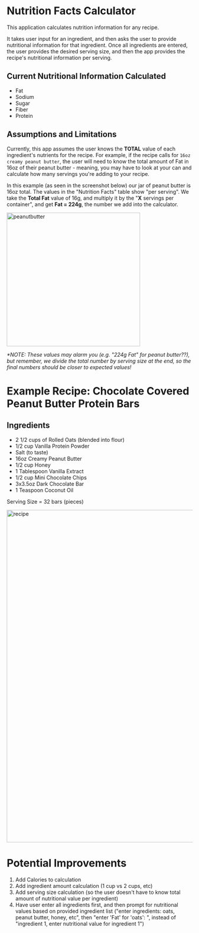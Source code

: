 # Nutrition Facts Calculator
This application calculates nutrition information for any recipe. 

It takes user input for an ingredient, and then asks the user to provide nutritional information for that ingredient. Once all ingredients are entered, the user provides the desired serving size, and then the app provides the recipe's nutritional information per serving.

## Current Nutritional Information Calculated
- Fat
- Sodium
- Sugar
- Fiber
- Protein

## Assumptions and Limitations
Currently, this app assumes the user knows the **TOTAL** value of each ingredient's nutrients for the recipe. For example, if the recipe calls for `16oz creamy peanut butter`, the user will need to know the total amount of Fat  in 16oz of their peanut butter - meaning, you may have to look at your can and calculate how many servings you're adding to your recipe. 

In this example (as seen in the screenshot below) our jar of peanut butter is 16oz total. The values in the "Nutrition Facts" table show "per serving". We take the **Total Fat** value of 16g, and multiply it by the "**X** servings per container", and get **Fat = 224g**, the number we add into the calculator. 

<img width="361" alt="peanutbutter" src="https://github.com/user-attachments/assets/d39f0a9e-553e-494e-8481-8449c8dfc682">


*\*NOTE: These values may alarm you (e.g. "224g Fat" for peanut butter??), but remember, we divide the total number by serving size at the end, so the final numbers should be closer to expected values!*

# Example Recipe: Chocolate Covered Peanut Butter Protein Bars
## Ingredients
- 2 1/2 cups of Rolled Oats (blended into flour)
- 1/2 cup Vanilla Protein Powder
- Salt (to taste)
- 16oz Creamy Peanut Butter
- 1/2 cup Honey
- 1 Tablespoon Vanilla Extract
- 1/2 cup Mini Chocolate Chips
- 3x3.5oz Dark Chocolate Bar
- 1 Teaspoon Coconut Oil

Serving Size = 32 bars (pieces)

<img width="898" alt="recipe" src="https://github.com/user-attachments/assets/881875ce-0fe0-4f85-8370-65d45b993778">


# Potential Improvements
1. Add Calories to calculation
2. Add ingredient amount calculation (1 cup vs 2 cups, etc)
3. Add serving size calculation (so the user doesn't have to know total amount of nutritional value per ingredient)
4. Have user enter all ingredients first, and then prompt for nutritional values based on provided ingredient list ("enter ingredients: oats, peanut butter, honey, etc", then "enter 'Fat' for 'oats': ", instead of "ingredient 1, enter nutritional value for ingredient 1")
